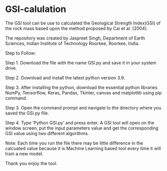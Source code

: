 # GSI-calulation

The GSI tool can be use to calculated the Geological Strength Index(GSI) of the rock mass based upon the method proposed by Cai et al. (2004).

The repository was created by Jaspreet Singh, Department of Earth Sciences, Indian Institute of Technology Roorkee, Roorkee, India.

Step to Follow:

Step 1. Download the file with the name GSI.py and save it in your system drive.

Step 2. Download and install the latest python version 3.9.

Step 3. After installing the python, download the essential python libraries NumPy, Tensorflow, Keras, Pandas, Tkinter, canvas and matplotlib using pip command.

Step 3. Open the command prompt and navigate to the directory where you saved the GSI.py file.

Step 4. Type ‘Python GSI.py’ and press enter. A GSI tool will open on the window screen, put the input parameters value and get the corresponding GSI value using two different algorithms. 

Note: Each time you run the file there may be little difference in the calcuated value because it is Machine Learning based tool every time it will train a new model.

Thank you enjoy the tool.
